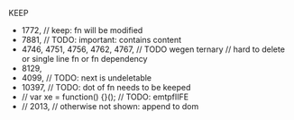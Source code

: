 KEEP

* 1772, // keep: fn will be modified
* 7881,  // TODO: important: contains content
*  4746, 4751, 4756, 4762, 4767, // TODO wegen ternary
// hard to delete or single line fn or fn dependency
*  8129,
* 4099,  // TODO: next is undeletable
* 10397, // TODO: dot of  fn needs to be keeped
* // var xe = function() {}(); // TODO: emtpfIIFE
* // 2013, // otherwise not shown: append to dom